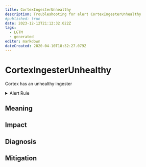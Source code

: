 ```yaml
---
title: CortexIngesterUnhealthy
description: Troubleshooting for alert CortexIngesterUnhealthy
#published: true
date: 2023-12-12T21:12:32.022Z
tags: 
  - LGTM
  - generated
editor: markdown
dateCreated: 2020-04-10T18:32:27.079Z
---
```


# CortexIngesterUnhealthy

Cortex has an unhealthy ingester

<details>
  <summary>Alert Rule</summary>

{{% rule "cortex/cortex-internal.yml" "CortexIngesterUnhealthy" %}}

{{% comment %}}

```yaml
alert: CortexIngesterUnhealthy
expr: cortex_ring_members{state="Unhealthy", name="ingester"} > 0
for: 0m
labels:
    severity: critical
annotations:
    summary: Cortex ingester unhealthy (instance {{ $labels.instance }})
    description: |-
        Cortex has an unhealthy ingester
          VALUE = {{ $value }}
          LABELS = {{ $labels }}
    runbook: https://github.com/srerun/prometheus-alerts/blob/main/content/runbooks/cortex-internal/CortexIngesterUnhealthy.md

```

{{% /comment %}}

</details>


## Meaning
[//]: # "Short paragraph that explains what the alert means"


## Impact
[//]: # "What could / will happen if the alert is not addressed"



## Diagnosis
[//]: # "Steps to take to identify the cause of the problem"



## Mitigation
[//]: # "The steps necessary to resolve the alert"

